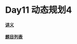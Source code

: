 # Day11 动态规划4

#### [讲义](https://faioj.brynhild.online/wiki/notes/2022S/day11)

#### [题目列表](https://faioj.brynhild.online/contest/298)
